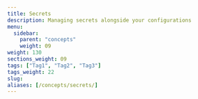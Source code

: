 ```yaml
---
title: Secrets
description: Managing secrets alongside your configurations
menu:
  sidebar:
    parent: "concepts"
    weight: 09
weight: 130
sections_weight: 09
tags: ["Tag1", "Tag2", "Tag3"]
tags_weight: 22
slug:
aliases: [/concepts/secrets/]
---
```




